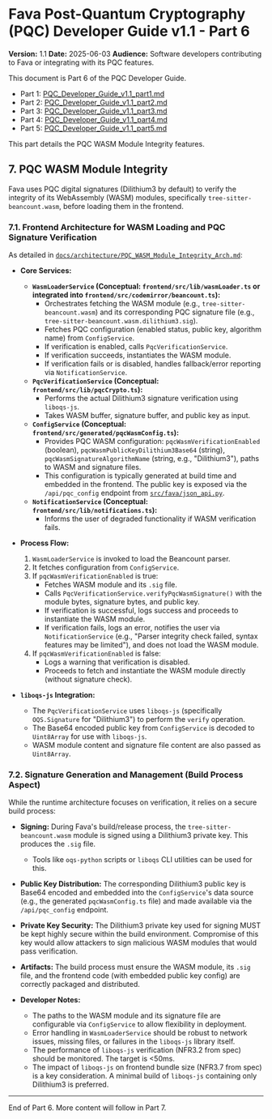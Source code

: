 # Fava Post-Quantum Cryptography (PQC) Developer Guide v1.1 - Part 6

**Version:** 1.1
**Date:** 2025-06-03
**Audience:** Software developers contributing to Fava or integrating with its PQC features.

This document is Part 6 of the PQC Developer Guide.
*   Part 1: [PQC_Developer_Guide_v1.1_part1.md](PQC_Developer_Guide_v1.1_part1.md)
*   Part 2: [PQC_Developer_Guide_v1.1_part2.md](PQC_Developer_Guide_v1.1_part2.md)
*   Part 3: [PQC_Developer_Guide_v1.1_part3.md](PQC_Developer_Guide_v1.1_part3.md)
*   Part 4: [PQC_Developer_Guide_v1.1_part4.md](PQC_Developer_Guide_v1.1_part4.md)
*   Part 5: [PQC_Developer_Guide_v1.1_part5.md](PQC_Developer_Guide_v1.1_part5.md)

This part details the PQC WASM Module Integrity features.

## 7. PQC WASM Module Integrity

Fava uses PQC digital signatures (Dilithium3 by default) to verify the integrity of its WebAssembly (WASM) modules, specifically `tree-sitter-beancount.wasm`, before loading them in the frontend.

### 7.1. Frontend Architecture for WASM Loading and PQC Signature Verification

As detailed in [`docs/architecture/PQC_WASM_Module_Integrity_Arch.md`](../../docs/architecture/PQC_WASM_Module_Integrity_Arch.md):

*   **Core Services:**
    *   **`WasmLoaderService` (Conceptual: `frontend/src/lib/wasmLoader.ts` or integrated into `frontend/src/codemirror/beancount.ts`):**
        *   Orchestrates fetching the WASM module (e.g., `tree-sitter-beancount.wasm`) and its corresponding PQC signature file (e.g., `tree-sitter-beancount.wasm.dilithium3.sig`).
        *   Fetches PQC configuration (enabled status, public key, algorithm name) from `ConfigService`.
        *   If verification is enabled, calls `PqcVerificationService`.
        *   If verification succeeds, instantiates the WASM module.
        *   If verification fails or is disabled, handles fallback/error reporting via `NotificationService`.
    *   **`PqcVerificationService` (Conceptual: `frontend/src/lib/pqcCrypto.ts`):**
        *   Performs the actual Dilithium3 signature verification using `liboqs-js`.
        *   Takes WASM buffer, signature buffer, and public key as input.
    *   **`ConfigService` (Conceptual: `frontend/src/generated/pqcWasmConfig.ts`):**
        *   Provides PQC WASM configuration: `pqcWasmVerificationEnabled` (boolean), `pqcWasmPublicKeyDilithium3Base64` (string), `pqcWasmSignatureAlgorithmName` (string, e.g., "Dilithium3"), paths to WASM and signature files.
        *   This configuration is typically generated at build time and embedded in the frontend. The public key is exposed via the `/api/pqc_config` endpoint from [`src/fava/json_api.py`](../../src/fava/json_api.py).
    *   **`NotificationService` (Conceptual: `frontend/src/lib/notifications.ts`):**
        *   Informs the user of degraded functionality if WASM verification fails.

*   **Process Flow:**
    1.  `WasmLoaderService` is invoked to load the Beancount parser.
    2.  It fetches configuration from `ConfigService`.
    3.  If `pqcWasmVerificationEnabled` is true:
        *   Fetches WASM module and its `.sig` file.
        *   Calls `PqcVerificationService.verifyPqcWasmSignature()` with the module bytes, signature bytes, and public key.
        *   If verification is successful, logs success and proceeds to instantiate the WASM module.
        *   If verification fails, logs an error, notifies the user via `NotificationService` (e.g., "Parser integrity check failed, syntax features may be limited"), and does not load the WASM module.
    4.  If `pqcWasmVerificationEnabled` is false:
        *   Logs a warning that verification is disabled.
        *   Proceeds to fetch and instantiate the WASM module directly (without signature check).

*   **`liboqs-js` Integration:**
    *   The `PqcVerificationService` uses `liboqs-js` (specifically `OQS.Signature` for "Dilithium3") to perform the `verify` operation.
    *   The Base64 encoded public key from `ConfigService` is decoded to `Uint8Array` for use with `liboqs-js`.
    *   WASM module content and signature file content are also passed as `Uint8Array`.

### 7.2. Signature Generation and Management (Build Process Aspect)

While the runtime architecture focuses on verification, it relies on a secure build process:

*   **Signing:** During Fava's build/release process, the `tree-sitter-beancount.wasm` module is signed using a Dilithium3 private key. This produces the `.sig` file.
    *   Tools like `oqs-python` scripts or `liboqs` CLI utilities can be used for this.
*   **Public Key Distribution:** The corresponding Dilithium3 public key is Base64 encoded and embedded into the `ConfigService`'s data source (e.g., the generated `pqcWasmConfig.ts` file) and made available via the `/api/pqc_config` endpoint.
*   **Private Key Security:** The Dilithium3 private key used for signing MUST be kept highly secure within the build environment. Compromise of this key would allow attackers to sign malicious WASM modules that would pass verification.
*   **Artifacts:** The build process must ensure the WASM module, its `.sig` file, and the frontend code (with embedded public key config) are correctly packaged and distributed.

*   **Developer Notes:**
    *   The paths to the WASM module and its signature file are configurable via `ConfigService` to allow flexibility in deployment.
    *   Error handling in `WasmLoaderService` should be robust to network issues, missing files, or failures in the `liboqs-js` library itself.
    *   The performance of `liboqs-js` verification (NFR3.2 from spec) should be monitored. The target is <50ms.
    *   The impact of `liboqs-js` on frontend bundle size (NFR3.7 from spec) is a key consideration. A minimal build of `liboqs-js` containing only Dilithium3 is preferred.

---
End of Part 6. More content will follow in Part 7.